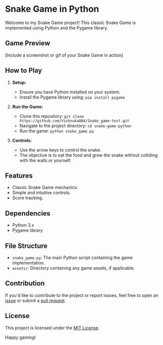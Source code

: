 # Snake Game in Python

Welcome to my Snake Game project! This classic Snake Game is implemented using Python and the Pygame library.

## Game Preview

[Include a screenshot or gif of your Snake Game in action]

## How to Play

1. **Setup:**
   - Ensure you have Python installed on your system.
   - Install the Pygame library using: `pip install pygame`

2. **Run the Game:**
   - Clone this repository: `git clone https://github.com/Vishnuka084/Snake_game-test.git`
   - Navigate to the project directory: `cd snake-game-python`
   - Run the game: `python snake_game.py`

3. **Controls:**
   - Use the arrow keys to control the snake.
   - The objective is to eat the food and grow the snake without colliding with the walls or yourself.

## Features

- Classic Snake Game mechanics.
- Simple and intuitive controls.
- Score tracking.

## Dependencies

- Python 3.x
- Pygame library

## File Structure

- `snake_game.py`: The main Python script containing the game implementation.
- `assets/`: Directory containing any game assets, if applicable.

## Contribution

If you'd like to contribute to the project or report issues, feel free to open an [issue](https://github.com/Vishnuka084/snake-game-python/issues) or submit a [pull request](https://github.com/Vishnuka084/snake-game-python/pulls).

## License

This project is licensed under the [MIT License](LICENSE).

Happy gaming!
